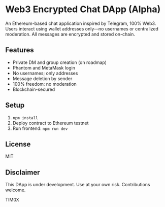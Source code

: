 # Web3 Encrypted Chat DApp (Alpha)

An Ethereum-based chat application inspired by Telegram, 100% Web3. Users interact using wallet addresses only—no usernames or centralized moderation. All messages are encrypted and stored on-chain.

## Features
- Private DM and group creation (on roadmap)
- Phantom and MetaMask login
- No usernames; only addresses
- Message deletion by sender
- 100% freedom: no moderation
- Blockchain-secured

## Setup
1. `npm install`
2. Deploy contract to Ethereum testnet
3. Run frontend: `npm run dev`

## License
MIT

## Disclaimer
This DApp is under development. Use at your own risk. Contributions welcome.

TIM0X
